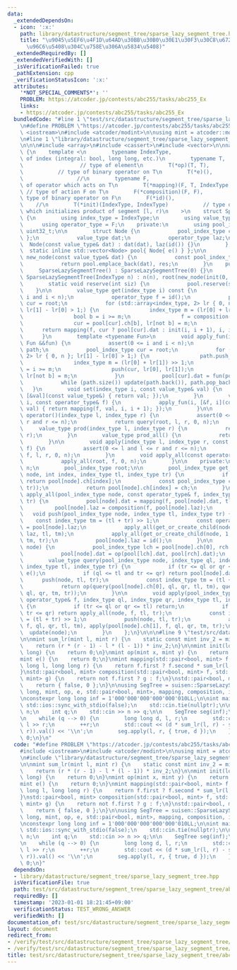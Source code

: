 ```yaml
---
data:
  _extendedDependsOn:
  - icon: ':x:'
    path: library/datastructure/segment_tree/sparse_lazy_segment_tree.hpp
    title: "\u9045\u5EF6\u4F1D\u64AD\u30BB\u30B0\u30E1\u30F3\u30C8\u6728 (\u6DFB\u5B57\
      \u96C6\u5408\u304C\u758E\u306A\u5834\u5408)"
  _extendedRequiredBy: []
  _extendedVerifiedWith: []
  _isVerificationFailed: true
  _pathExtension: cpp
  _verificationStatusIcon: ':x:'
  attributes:
    '*NOT_SPECIAL_COMMENTS*': ''
    PROBLEM: https://atcoder.jp/contests/abc255/tasks/abc255_Ex
    links:
    - https://atcoder.jp/contests/abc255/tasks/abc255_Ex
  bundledCode: "#line 1 \"test/src/datastructure/segment_tree/sparse_lazy_segment_tree/abc255_Ex.test.cpp\"\
    \n#define PROBLEM \"https://atcoder.jp/contests/abc255/tasks/abc255_Ex\"\n\n#include\
    \ <iostream>\n#include <atcoder/modint>\n\nusing mint = atcoder::modint998244353;\n\
    \n#line 1 \"library/datastructure/segment_tree/sparse_lazy_segment_tree.hpp\"\n\
    \n\n\n#include <array>\n#include <cassert>\n#include <vector>\n\nnamespace suisen\
    \ {\n    template <\n        typename IndexType,                      // type\
    \ of index (integral: bool, long long, etc.)\n        typename T,            \
    \                  // type of element\n        T(*op)(T, T),                 \
    \           // type of binary operator on T\n        T(*e)(),                \
    \                 //\n        typename F,                              // type\
    \ of operator which acts on T\n        T(*mapping)(F, T, IndexType, IndexType),\
    \ // type of action F on T\n        F(*composition)(F, F),                   //\
    \ type of binary operator on F\n        F(*id)(),                            \
    \    //\n        T(*init)(IndexType, IndexType)           // type of function\
    \ which initializes product of segment [l, r)\n    >\n    struct SparseLazySegmentTree\
    \ {\n        using index_type = IndexType;\n        using value_type = T;\n  \
    \      using operator_type = F;\n    private:\n        using pool_index_type =\
    \ uint32_t;\n\n        struct Node {\n            pool_index_type ch[2]{ 0, 0\
    \ };\n            value_type dat;\n            operator_type laz;\n          \
    \  Node(const value_type& dat) : dat(dat), laz(id()) {}\n        };\n\n      \
    \  static inline std::vector<Node> pool{ Node{ e() } };\n\n        static pool_index_type\
    \ new_node(const value_type& dat) {\n            const pool_index_type res = pool.size();\n\
    \            return pool.emplace_back(dat), res;\n        }\n    public:\n   \
    \     SparseLazySegmentTree() : SparseLazySegmentTree(0) {}\n        explicit\
    \ SparseLazySegmentTree(IndexType n) : n(n), root(new_node(init(0, n))) {}\n\n\
    \        static void reserve(int siz) {\n            pool.reserve(siz);\n    \
    \    }\n\n        value_type get(index_type i) const {\n            assert(0 <=\
    \ i and i < n);\n            operator_type f = id();\n            pool_index_type\
    \ cur = root;\n            for (std::array<index_type, 2> lr { 0, n }; cur and\
    \ lr[1] - lr[0] > 1;) {\n                index_type m = (lr[0] + lr[1]) >> 1;\n\
    \                bool b = i >= m;\n                f = composition(f, pool[cur].laz);\n\
    \                cur = pool[cur].ch[b], lr[not b] = m;\n            }\n      \
    \      return mapping(f, cur ? pool[cur].dat : init(i, i + 1), i, i + 1);\n  \
    \      }\n        template <typename Fun>\n        void apply_fun(index_type i,\
    \ Fun &&fun) {\n            assert(0 <= i and i < n);\n            static std::vector<pool_index_type>\
    \ path;\n            pool_index_type cur = root;\n            for (std::array<index_type,\
    \ 2> lr { 0, n }; lr[1] - lr[0] > 1;) {\n                path.push_back(cur);\n\
    \                index_type m = (lr[0] + lr[1]) >> 1;\n                bool b\
    \ = i >= m;\n                push(cur, lr[0], lr[1]);\n                cur = pool[cur].ch[b],\
    \ lr[not b] = m;\n            }\n            pool[cur].dat = fun(pool[cur].dat);\n\
    \            while (path.size()) update(path.back()), path.pop_back();\n     \
    \   }\n        void set(index_type i, const value_type& val) {\n            apply_fun(i,\
    \ [&val](const value_type&) { return val; });\n        }\n        void apply(index_type\
    \ i, const operator_type& f) {\n            apply_fun(i, [&f, i](const value_type&\
    \ val) { return mapping(f, val, i, i + 1); });\n        }\n\n        value_type\
    \ operator()(index_type l, index_type r) {\n            assert(0 <= l and l <=\
    \ r and r <= n);\n            return query(root, l, r, 0, n);\n        }\n   \
    \     value_type prod(index_type l, index_type r) {\n            return (*this)(l,\
    \ r);\n        }\n        value_type prod_all() {\n            return pool[root].dat;\n\
    \        }\n\n        void apply(index_type l, index_type r, const operator_type&\
    \ f) {\n            assert(0 <= l and l <= r and r <= n);\n            apply(root,\
    \ f, l, r, 0, n);\n        }\n        void apply_all(const operator_type& f) {\n\
    \            apply_all(root, f, 0, n);\n        }\n\n    private:\n        index_type\
    \ n;\n        pool_index_type root;\n\n        pool_index_type get_or_create_child(pool_index_type\
    \ node, int index, index_type tl, index_type tr) {\n            if (pool[node].ch[index])\
    \ return pool[node].ch[index];\n            const pool_index_type ch = new_node(init(tl,\
    \ tr));\n            return pool[node].ch[index] = ch;\n        }\n\n        void\
    \ apply_all(pool_index_type node, const operator_type& f, index_type tl, index_type\
    \ tr) {\n            pool[node].dat = mapping(f, pool[node].dat, tl, tr);\n  \
    \          pool[node].laz = composition(f, pool[node].laz);\n        }\n     \
    \   void push(pool_index_type node, index_type tl, index_type tr) {\n        \
    \    const index_type tm = (tl + tr) >> 1;\n            const operator_type laz\
    \ = pool[node].laz;\n            apply_all(get_or_create_child(node, 0, tl, tm),\
    \ laz, tl, tm);\n            apply_all(get_or_create_child(node, 1, tm, tr), laz,\
    \ tm, tr);\n            pool[node].laz = id();\n        }\n\n        void update(pool_index_type\
    \ node) {\n            pool_index_type lch = pool[node].ch[0], rch = pool[node].ch[1];\n\
    \            pool[node].dat = op(pool[lch].dat, pool[rch].dat);\n        }\n\n\
    \        value_type query(pool_index_type node, index_type ql, index_type qr,\
    \ index_type tl, index_type tr) {\n            if (tr <= ql or qr <= tl) return\
    \ e();\n            if (ql <= tl and tr <= qr) return pool[node].dat;\n      \
    \      push(node, tl, tr);\n            const index_type tm = (tl + tr) >> 1;\n\
    \            return op(query(pool[node].ch[0], ql, qr, tl, tm), query(pool[node].ch[1],\
    \ ql, qr, tm, tr));\n        }\n\n        void apply(pool_index_type node, const\
    \ operator_type& f, index_type ql, index_type qr, index_type tl, index_type tr)\
    \ {\n            if (tr <= ql or qr <= tl) return;\n            if (ql <= tl and\
    \ tr <= qr) return apply_all(node, f, tl, tr);\n            const index_type tm\
    \ = (tl + tr) >> 1;\n            push(node, tl, tr);\n            apply(pool[node].ch[0],\
    \ f, ql, qr, tl, tm), apply(pool[node].ch[1], f, ql, qr, tm, tr);\n          \
    \  update(node);\n        }\n    };\n}\n\n\n#line 9 \"test/src/datastructure/segment_tree/sparse_lazy_segment_tree/abc255_Ex.test.cpp\"\
    \n\nmint sum_lr(mint l, mint r) {\n    static const mint inv_2 = mint(2).inv();\n\
    \    return (r * (r - 1) - l * (l - 1)) * inv_2;\n}\n\nmint init(long long, long\
    \ long) {\n    return 0;\n}\nmint op(mint x, mint y) {\n    return x + y;\n}\n\
    mint e() {\n    return 0;\n}\nmint mapping(std::pair<bool, mint> f, mint x, long\
    \ long l, long long r) {\n    return f.first ? f.second * sum_lr(l, r) : x;\n\
    }\nstd::pair<bool, mint> composition(std::pair<bool, mint> f, std::pair<bool,\
    \ mint> g) {\n    return not f.first ? g : f;\n}\nstd::pair<bool, mint> id() {\n\
    \    return { false, 0 };\n}\n\nusing SegTree = suisen::SparseLazySegmentTree<long\
    \ long, mint, op, e, std::pair<bool, mint>, mapping, composition, id, init>;\n\
    \nconstexpr long long inf = 1'000'000'000'000'000'010LL;\n\nint main() {\n   \
    \ std::ios::sync_with_stdio(false);\n    std::cin.tie(nullptr);\n\n    long long\
    \ n;\n    int q;\n    std::cin >> n >> q;\n\n    SegTree seg(inf);\n    SegTree::reserve(10000000);\n\
    \n    while (q --> 0) {\n        long long d, l, r;\n        std::cin >> d >>\
    \ l >> r;\n        ++r;\n        std::cout << (d * sum_lr(l, r) - seg.prod(l,\
    \ r)).val() << '\\n';\n        seg.apply(l, r, { true, d });\n    }\n\n    return\
    \ 0;\n}\n"
  code: "#define PROBLEM \"https://atcoder.jp/contests/abc255/tasks/abc255_Ex\"\n\n\
    #include <iostream>\n#include <atcoder/modint>\n\nusing mint = atcoder::modint998244353;\n\
    \n#include \"library/datastructure/segment_tree/sparse_lazy_segment_tree.hpp\"\
    \n\nmint sum_lr(mint l, mint r) {\n    static const mint inv_2 = mint(2).inv();\n\
    \    return (r * (r - 1) - l * (l - 1)) * inv_2;\n}\n\nmint init(long long, long\
    \ long) {\n    return 0;\n}\nmint op(mint x, mint y) {\n    return x + y;\n}\n\
    mint e() {\n    return 0;\n}\nmint mapping(std::pair<bool, mint> f, mint x, long\
    \ long l, long long r) {\n    return f.first ? f.second * sum_lr(l, r) : x;\n\
    }\nstd::pair<bool, mint> composition(std::pair<bool, mint> f, std::pair<bool,\
    \ mint> g) {\n    return not f.first ? g : f;\n}\nstd::pair<bool, mint> id() {\n\
    \    return { false, 0 };\n}\n\nusing SegTree = suisen::SparseLazySegmentTree<long\
    \ long, mint, op, e, std::pair<bool, mint>, mapping, composition, id, init>;\n\
    \nconstexpr long long inf = 1'000'000'000'000'000'010LL;\n\nint main() {\n   \
    \ std::ios::sync_with_stdio(false);\n    std::cin.tie(nullptr);\n\n    long long\
    \ n;\n    int q;\n    std::cin >> n >> q;\n\n    SegTree seg(inf);\n    SegTree::reserve(10000000);\n\
    \n    while (q --> 0) {\n        long long d, l, r;\n        std::cin >> d >>\
    \ l >> r;\n        ++r;\n        std::cout << (d * sum_lr(l, r) - seg.prod(l,\
    \ r)).val() << '\\n';\n        seg.apply(l, r, { true, d });\n    }\n\n    return\
    \ 0;\n}"
  dependsOn:
  - library/datastructure/segment_tree/sparse_lazy_segment_tree.hpp
  isVerificationFile: true
  path: test/src/datastructure/segment_tree/sparse_lazy_segment_tree/abc255_Ex.test.cpp
  requiredBy: []
  timestamp: '2023-01-01 18:21:45+09:00'
  verificationStatus: TEST_WRONG_ANSWER
  verifiedWith: []
documentation_of: test/src/datastructure/segment_tree/sparse_lazy_segment_tree/abc255_Ex.test.cpp
layout: document
redirect_from:
- /verify/test/src/datastructure/segment_tree/sparse_lazy_segment_tree/abc255_Ex.test.cpp
- /verify/test/src/datastructure/segment_tree/sparse_lazy_segment_tree/abc255_Ex.test.cpp.html
title: test/src/datastructure/segment_tree/sparse_lazy_segment_tree/abc255_Ex.test.cpp
---
```

